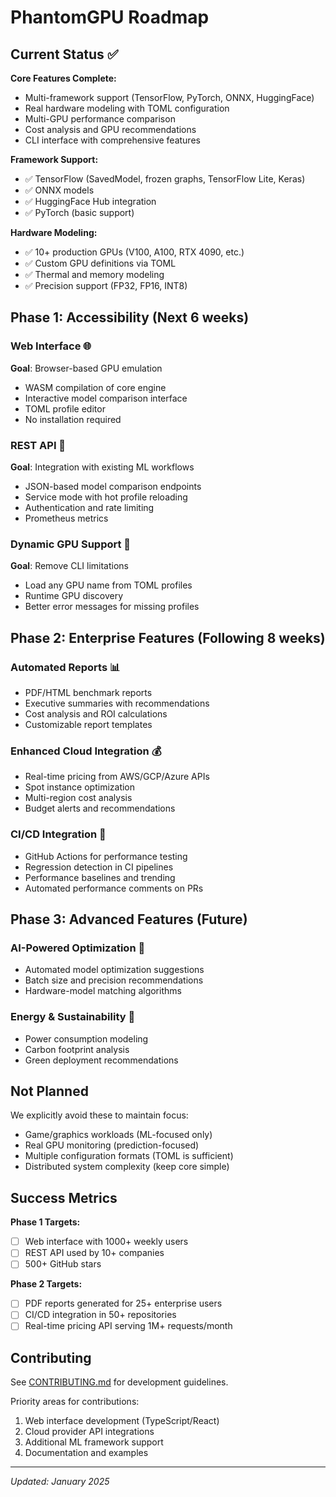 # PhantomGPU Roadmap

## Current Status ✅

**Core Features Complete:**
- Multi-framework support (TensorFlow, PyTorch, ONNX, HuggingFace)
- Real hardware modeling with TOML configuration
- Multi-GPU performance comparison
- Cost analysis and GPU recommendations
- CLI interface with comprehensive features

**Framework Support:**
- ✅ TensorFlow (SavedModel, frozen graphs, TensorFlow Lite, Keras)
- ✅ ONNX models
- ✅ HuggingFace Hub integration
- ✅ PyTorch (basic support)

**Hardware Modeling:**
- ✅ 10+ production GPUs (V100, A100, RTX 4090, etc.)
- ✅ Custom GPU definitions via TOML
- ✅ Thermal and memory modeling
- ✅ Precision support (FP32, FP16, INT8)

## Phase 1: Accessibility (Next 6 weeks)

### Web Interface 🌐
**Goal**: Browser-based GPU emulation
- WASM compilation of core engine
- Interactive model comparison interface
- TOML profile editor
- No installation required

### REST API 🔌
**Goal**: Integration with existing ML workflows
- JSON-based model comparison endpoints
- Service mode with hot profile reloading
- Authentication and rate limiting
- Prometheus metrics

### Dynamic GPU Support 🔧
**Goal**: Remove CLI limitations
- Load any GPU name from TOML profiles
- Runtime GPU discovery
- Better error messages for missing profiles

## Phase 2: Enterprise Features (Following 8 weeks)

### Automated Reports 📊
- PDF/HTML benchmark reports
- Executive summaries with recommendations
- Cost analysis and ROI calculations
- Customizable report templates

### Enhanced Cloud Integration 💰
- Real-time pricing from AWS/GCP/Azure APIs
- Spot instance optimization
- Multi-region cost analysis
- Budget alerts and recommendations

### CI/CD Integration 🚀
- GitHub Actions for performance testing
- Regression detection in CI pipelines
- Performance baselines and trending
- Automated performance comments on PRs

## Phase 3: Advanced Features (Future)

### AI-Powered Optimization 🧠
- Automated model optimization suggestions
- Batch size and precision recommendations
- Hardware-model matching algorithms

### Energy & Sustainability 🌱
- Power consumption modeling
- Carbon footprint analysis
- Green deployment recommendations

## Not Planned

We explicitly avoid these to maintain focus:
- Game/graphics workloads (ML-focused only)
- Real GPU monitoring (prediction-focused)
- Multiple configuration formats (TOML is sufficient)
- Distributed system complexity (keep core simple)

## Success Metrics

**Phase 1 Targets:**
- [ ] Web interface with 1000+ weekly users
- [ ] REST API used by 10+ companies
- [ ] 500+ GitHub stars

**Phase 2 Targets:**
- [ ] PDF reports generated for 25+ enterprise users
- [ ] CI/CD integration in 50+ repositories
- [ ] Real-time pricing API serving 1M+ requests/month

## Contributing

See [CONTRIBUTING.md](../CONTRIBUTING.md) for development guidelines.

Priority areas for contributions:
1. Web interface development (TypeScript/React)
2. Cloud provider API integrations
3. Additional ML framework support
4. Documentation and examples

---

*Updated: January 2025*